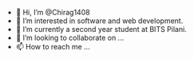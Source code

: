 - 👋 Hi, I’m @Chirag1408
- 👀 I’m interested in software and web development.
- 🌱 I’m currently a second year student at BITS Pilani.
- 💞️ I’m looking to collaborate on ...
- 📫 How to reach me ...

<!---
Chirag1408/Chirag1408 is a ✨ special ✨ repository because its `README.md` (this file) appears on your GitHub profile.
You can click the Preview link to take a look at your changes.
--->

